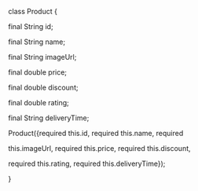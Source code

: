 class Product {

final String id;

final String name;

final String imageUrl;

final double price;

final double discount;

final double rating;

final String deliveryTime;

Product({required this.id, required this.name, required

this.imageUrl, required this.price, required this.discount,

required this.rating, required this.deliveryTime});

}
